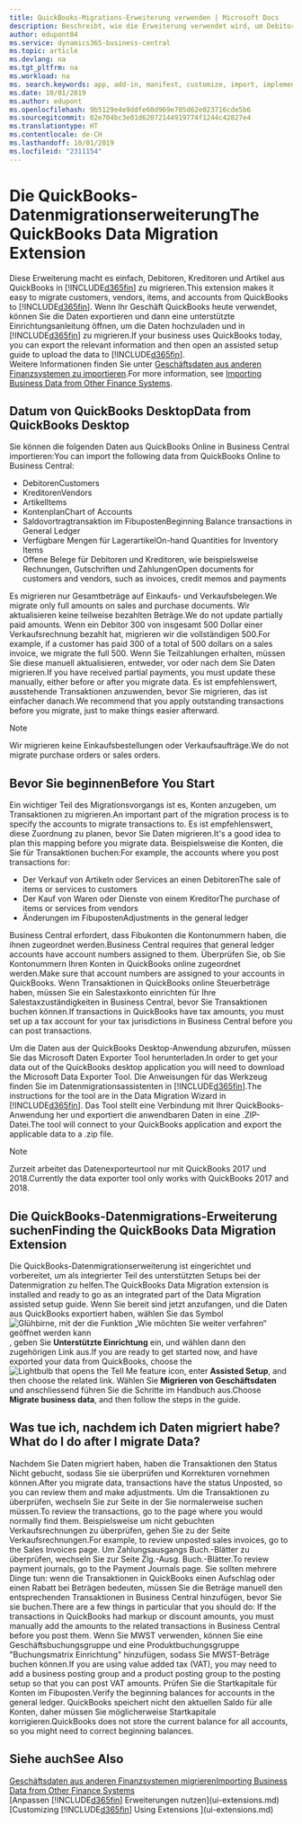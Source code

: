 ```yaml
---
title: QuickBooks-Migrations-Erweiterung verwenden | Microsoft Docs
description: Beschreibt, wie die Erweiterung verwendet wird, um Debitoren, Kreditoren, Artikel und Konten aus QuickBooks Desktop zu Business Central zu importieren.
author: edupont04
ms.service: dynamics365-business-central
ms.topic: article
ms.devlang: na
ms.tgt_pltfrm: na
ms.workload: na
ms. search.keywords: app, add-in, manifest, customize, import, implement
ms.date: 10/01/2019
ms.author: edupont
ms.openlocfilehash: 9b5129e4e9ddfe60d969e705d62e023716cde5b6
ms.sourcegitcommit: 02e704bc3e01d62072144919774f1244c42827e4
ms.translationtype: HT
ms.contentlocale: de-CH
ms.lasthandoff: 10/01/2019
ms.locfileid: "2311154"
---
```

# <a name="the-quickbooks-data-migration-extension"></a><span data-ttu-id="2fd18-103">Die QuickBooks-Datenmigrationserweiterung</span><span class="sxs-lookup"><span data-stu-id="2fd18-103">The QuickBooks Data Migration Extension</span></span>
<span data-ttu-id="2fd18-104">Diese Erweiterung macht es einfach, Debitoren, Kreditoren und Artikel aus QuickBooks in [!INCLUDE[d365fin](includes/d365fin_md.md)] zu migrieren.</span><span class="sxs-lookup"><span data-stu-id="2fd18-104">This extension makes it easy to migrate customers, vendors, items, and accounts from QuickBooks to [!INCLUDE[d365fin](includes/d365fin_md.md)].</span></span> <span data-ttu-id="2fd18-105">Wenn Ihr Geschäft QuickBooks heute verwendet, können Sie die Daten exportieren und dann eine unterstützte Einrichtungsanleitung öffnen, um die Daten hochzuladen und in [!INCLUDE[d365fin](includes/d365fin_md.md)] zu migrieren.</span><span class="sxs-lookup"><span data-stu-id="2fd18-105">If your business uses QuickBooks today, you can export the relevant information and then open an assisted setup guide to upload the data to [!INCLUDE[d365fin](includes/d365fin_md.md)].</span></span>  
<span data-ttu-id="2fd18-106">Weitere Informationen finden Sie unter [Geschäftsdaten aus anderen Finanzsystemen zu importieren](across-import-data-configuration-packages.md).</span><span class="sxs-lookup"><span data-stu-id="2fd18-106">For more information, see [Importing Business Data from Other Finance Systems](across-import-data-configuration-packages.md).</span></span>

## <a name="data-from-quickbooks-desktop"></a><span data-ttu-id="2fd18-107">Datum von QuickBooks Desktop</span><span class="sxs-lookup"><span data-stu-id="2fd18-107">Data from QuickBooks Desktop</span></span>
 
<span data-ttu-id="2fd18-108">Sie können die folgenden Daten aus QuickBooks Online in Business Central importieren:</span><span class="sxs-lookup"><span data-stu-id="2fd18-108">You can import the following data from QuickBooks Online to Business Central:</span></span>

- <span data-ttu-id="2fd18-109">Debitoren</span><span class="sxs-lookup"><span data-stu-id="2fd18-109">Customers</span></span>  
- <span data-ttu-id="2fd18-110">Kreditoren</span><span class="sxs-lookup"><span data-stu-id="2fd18-110">Vendors</span></span>  
- <span data-ttu-id="2fd18-111">Artikel</span><span class="sxs-lookup"><span data-stu-id="2fd18-111">Items</span></span>  
- <span data-ttu-id="2fd18-112">Kontenplan</span><span class="sxs-lookup"><span data-stu-id="2fd18-112">Chart of Accounts</span></span>  
- <span data-ttu-id="2fd18-113">Saldovortragtransaktion im Fibuposten</span><span class="sxs-lookup"><span data-stu-id="2fd18-113">Beginning Balance transactions in General Ledger</span></span>  
- <span data-ttu-id="2fd18-114">Verfügbare Mengen für Lagerartikel</span><span class="sxs-lookup"><span data-stu-id="2fd18-114">On-hand Quantities for Inventory Items</span></span>  
- <span data-ttu-id="2fd18-115">Offene Belege für Debitoren und Kreditoren, wie beispielsweise Rechnungen, Gutschriften und Zahlungen</span><span class="sxs-lookup"><span data-stu-id="2fd18-115">Open documents for customers and vendors, such as invoices, credit memos and payments</span></span>  

<span data-ttu-id="2fd18-116">Es migrieren nur Gesamtbeträge auf Einkaufs- und Verkaufsbelegen.</span><span class="sxs-lookup"><span data-stu-id="2fd18-116">We migrate only full amounts on sales and purchase documents.</span></span> <span data-ttu-id="2fd18-117">Wir aktualisieren keine teilweise bezahlten Beträge.</span><span class="sxs-lookup"><span data-stu-id="2fd18-117">We do not update partially paid amounts.</span></span> <span data-ttu-id="2fd18-118">Wenn ein Debitor 300 von insgesamt 500 Dollar einer Verkaufsrechnung bezahlt hat, migrieren wir die vollständigen 500.</span><span class="sxs-lookup"><span data-stu-id="2fd18-118">For example, if a customer has paid 300 of a total of 500 dollars on a sales invoice, we migrate the full 500.</span></span> <span data-ttu-id="2fd18-119">Wenn Sie Teilzahlungen erhalten, müssen Sie diese manuell aktualisieren, entweder, vor oder nach dem Sie Daten migrieren.</span><span class="sxs-lookup"><span data-stu-id="2fd18-119">If you have received partial payments, you must update these manually, either before or after you migrate data.</span></span> <span data-ttu-id="2fd18-120">Es ist empfehlenswert, ausstehende Transaktionen anzuwenden, bevor Sie migrieren, das ist einfacher danach.</span><span class="sxs-lookup"><span data-stu-id="2fd18-120">We recommend that you apply outstanding transactions before you migrate, just to make things easier afterward.</span></span>

> [!NOTE]
> <span data-ttu-id="2fd18-121">Wir migrieren keine Einkaufsbestellungen oder Verkaufsaufträge.</span><span class="sxs-lookup"><span data-stu-id="2fd18-121">We do not migrate purchase orders or sales orders.</span></span>

## <a name="before-you-start"></a><span data-ttu-id="2fd18-122">Bevor Sie beginnen</span><span class="sxs-lookup"><span data-stu-id="2fd18-122">Before You Start</span></span>
<span data-ttu-id="2fd18-123">Ein wichtiger Teil des Migrationsvorgangs ist es, Konten anzugeben, um Transaktionen zu migrieren.</span><span class="sxs-lookup"><span data-stu-id="2fd18-123">An important part of the migration process is to specify the accounts to migrate transactions to.</span></span> <span data-ttu-id="2fd18-124">Es ist empfehlenswert, diese Zuordnung zu planen, bevor Sie Daten migrieren.</span><span class="sxs-lookup"><span data-stu-id="2fd18-124">It's a good idea to plan this mapping before you migrate data.</span></span> <span data-ttu-id="2fd18-125">Beispielsweise die Konten, die Sie für Transaktionen buchen:</span><span class="sxs-lookup"><span data-stu-id="2fd18-125">For example, the accounts where you post transactions for:</span></span>

- <span data-ttu-id="2fd18-126">Der Verkauf von Artikeln oder Services an einen Debitoren</span><span class="sxs-lookup"><span data-stu-id="2fd18-126">The sale of items or services to customers</span></span>  
- <span data-ttu-id="2fd18-127">Der Kauf von Waren oder Dienste von einem Kreditor</span><span class="sxs-lookup"><span data-stu-id="2fd18-127">The purchase of items or services from vendors</span></span>  
- <span data-ttu-id="2fd18-128">Änderungen im Fibuposten</span><span class="sxs-lookup"><span data-stu-id="2fd18-128">Adjustments in the general ledger</span></span>  

<span data-ttu-id="2fd18-129">Business Central erfordert, dass Fibukonten die Kontonummern haben, die ihnen zugeordnet werden.</span><span class="sxs-lookup"><span data-stu-id="2fd18-129">Business Central requires that general ledger accounts have account numbers assigned to them.</span></span> <span data-ttu-id="2fd18-130">Überprüfen Sie, ob Sie Kontonummern Ihren Konten in QuickBooks online zugeordnet werden.</span><span class="sxs-lookup"><span data-stu-id="2fd18-130">Make sure that account numbers are assigned to your accounts in QuickBooks.</span></span>
<span data-ttu-id="2fd18-131">Wenn Transaktionen in QuickBooks online Steuerbeträge haben, müssen Sie ein Salestaxkonto einrichten für Ihre Salestaxzuständigkeiten in Business Central, bevor Sie Transaktionen buchen können.</span><span class="sxs-lookup"><span data-stu-id="2fd18-131">If transactions in QuickBooks have tax amounts, you must set up a tax account for your tax jurisdictions in Business Central before you can post transactions.</span></span>

<span data-ttu-id="2fd18-132">Um die Daten aus der QuickBooks Desktop-Anwendung abzurufen, müssen Sie das Microsoft Daten Exporter Tool herunterladen.</span><span class="sxs-lookup"><span data-stu-id="2fd18-132">In order to get your data out of the QuickBooks desktop application you will need to download the Microsoft Data Exporter Tool.</span></span>  <span data-ttu-id="2fd18-133">Die Anweisungen für das Werkzeug finden Sie im Datenmigrationsassistenten in [!INCLUDE[d365fin](includes/d365fin_md.md)].</span><span class="sxs-lookup"><span data-stu-id="2fd18-133">The instructions for the tool are in the Data Migration Wizard in [!INCLUDE[d365fin](includes/d365fin_md.md)].</span></span> <span data-ttu-id="2fd18-134">Das Tool stellt eine Verbindung mit Ihrer QuickBooks-Anwendung her und exportiert die anwendbaren Daten in eine .ZIP-Datei.</span><span class="sxs-lookup"><span data-stu-id="2fd18-134">The tool will connect to your QuickBooks application and export the applicable data to a .zip file.</span></span>  

> [!NOTE]
> <span data-ttu-id="2fd18-135">Zurzeit arbeitet das Datenexporteurtool nur mit QuickBooks 2017 und 2018.</span><span class="sxs-lookup"><span data-stu-id="2fd18-135">Currently the data exporter tool only works with QuickBooks 2017 and 2018.</span></span>

## <a name="finding-the-quickbooks-data-migration-extension"></a><span data-ttu-id="2fd18-136">Die QuickBooks-Datenmigrations-Erweiterung suchen</span><span class="sxs-lookup"><span data-stu-id="2fd18-136">Finding the QuickBooks Data Migration Extension</span></span>
<span data-ttu-id="2fd18-137">Die QuickBooks-Datenmigrationserweiterung ist eingerichtet und vorbereitet, um als integrierter Teil des unterstützten Setups bei der Datenmigration zu helfen.</span><span class="sxs-lookup"><span data-stu-id="2fd18-137">The QuickBooks Data Migration extension is installed and ready to go as an integrated part of the Data Migration assisted setup guide.</span></span> <span data-ttu-id="2fd18-138">Wenn Sie bereit sind jetzt anzufangen, und die Daten aus QuickBooks exportiert haben, wählen Sie das Symbol ![Glühbirne, mit der die Funktion „Wie möchten Sie weiter verfahren“ geöffnet werden kann](media/ui-search/search_small.png "Wie möchten Sie weiter verfahren"), geben Sie **Unterstützte Einrichtung** ein, und wählen dann den zugehörigen Link aus.</span><span class="sxs-lookup"><span data-stu-id="2fd18-138">If you are ready to get started now, and have exported your data from QuickBooks, choose the ![Lightbulb that opens the Tell Me feature](media/ui-search/search_small.png "Tell me what you want to do") icon, enter **Assisted Setup**, and then choose the related link.</span></span> <span data-ttu-id="2fd18-139">Wählen Sie **Migrieren von Geschäftsdaten** und anschliessend führen Sie die Schritte im Handbuch aus.</span><span class="sxs-lookup"><span data-stu-id="2fd18-139">Choose **Migrate business data**, and then follow the steps in the guide.</span></span>  

## <a name="what-do-i-do-after-i-migrate-data"></a><span data-ttu-id="2fd18-140">Was tue ich, nachdem ich Daten migriert habe?</span><span class="sxs-lookup"><span data-stu-id="2fd18-140">What do I do after I migrate Data?</span></span>
<span data-ttu-id="2fd18-141">Nachdem Sie Daten migriert haben, haben die Transaktionen den Status Nicht gebucht, sodass Sie sie überprüfen und Korrekturen vornehmen können.</span><span class="sxs-lookup"><span data-stu-id="2fd18-141">After you migrate data, transactions have the status Unposted, so you can review them and make adjustments.</span></span> <span data-ttu-id="2fd18-142">Um die Transaktionen zu überprüfen, wechseln Sie zur Seite in der Sie normalerweise suchen müssen.</span><span class="sxs-lookup"><span data-stu-id="2fd18-142">To review the transactions, go to the page where you would normally find them.</span></span> <span data-ttu-id="2fd18-143">Beispielsweise um nicht gebuchten Verkaufsrechnungen zu überprüfen, gehen Sie zu der Seite Verkaufsrechnungen.</span><span class="sxs-lookup"><span data-stu-id="2fd18-143">For example, to review unposted sales invoices, go to the Sales Invoices page.</span></span> <span data-ttu-id="2fd18-144">Um Zahlungsausgangs Buch.-Blätter zu überprüfen, wechseln Sie zur Seite Zlg.-Ausg. Buch.-Blätter.</span><span class="sxs-lookup"><span data-stu-id="2fd18-144">To review payment journals, go to the Payment Journals page.</span></span>
<span data-ttu-id="2fd18-145">Sie sollten mehrere Dinge tun: wenn die Transaktionen in QuickBooks einen Aufschlag oder einen Rabatt bei Beträgen bedeuten, müssen Sie die Beträge manuell den entsprechenden Transaktionen in Business Central hinzufügen, bevor Sie sie buchen.</span><span class="sxs-lookup"><span data-stu-id="2fd18-145">There are a few things in particular that you should do: If the transactions in QuickBooks had markup or discount amounts, you must manually add the amounts to the related transactions in Business Central before you post them.</span></span>
<span data-ttu-id="2fd18-146">Wenn Sie MWST verwenden, können Sie eine Geschäftsbuchungsgruppe und eine Produktbuchungsgruppe "Buchungsmatrix Einrichtung" hinzufügen, sodass Sie MWST-Beträge buchen können.</span><span class="sxs-lookup"><span data-stu-id="2fd18-146">If you are using value added tax (VAT), you may need to add a business posting group and a product posting group to the posting setup so that you can post VAT amounts.</span></span>
<span data-ttu-id="2fd18-147">Prüfen Sie die Startkapitale für Konten im Fibuposten.</span><span class="sxs-lookup"><span data-stu-id="2fd18-147">Verify the beginning balances for accounts in the general ledger.</span></span> <span data-ttu-id="2fd18-148">QuickBooks speichert nicht den aktuellen Saldo für alle Konten, daher müssen Sie möglicherweise Startkapitale korrigieren.</span><span class="sxs-lookup"><span data-stu-id="2fd18-148">QuickBooks does not store the current balance for all accounts, so you might need to correct beginning balances.</span></span>

## <a name="see-also"></a><span data-ttu-id="2fd18-149">Siehe auch</span><span class="sxs-lookup"><span data-stu-id="2fd18-149">See Also</span></span>
[<span data-ttu-id="2fd18-150">Geschäftsdaten aus anderen Finanzsystemen migrieren</span><span class="sxs-lookup"><span data-stu-id="2fd18-150">Importing Business Data from Other Finance Systems</span></span>](across-import-data-configuration-packages.md)  
<span data-ttu-id="2fd18-151">[Anpassen [!INCLUDE[d365fin](includes/d365fin_md.md)] Erweiterungen nutzen](ui-extensions.md)</span><span class="sxs-lookup"><span data-stu-id="2fd18-151">[Customizing [!INCLUDE[d365fin](includes/d365fin_md.md)] Using Extensions ](ui-extensions.md)</span></span>  
